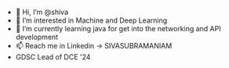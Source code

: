 - 👋 Hi, I’m @shiva
- 👀 I’m interested in Machine and Deep Learning
- 🌱 I’m currently learning java for get into the networking and API development
- 📫 Reach me in Linkedin -> SIVASUBRAMANIAM
- GDSC Lead of DCE '24

<!---
shivas1516/shivas1516 is a ✨ special ✨ repository because its `README.md` (this file) appears on your GitHub profile.
You can click the Preview link to take a look at your changes.
--->
